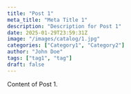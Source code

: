 ```yaml
---
title: "Post 1"
meta_title: "Meta Title 1"
description: "Description for Post 1"
date: 2025-01-29T23:59:31Z
image: "/images/catalog/1.jpg"
categories: ["Category1", "Category2"]
author: "John Doe"
tags: ["tag1", "tag"]
draft: false
---
```


Content of Post 1.
